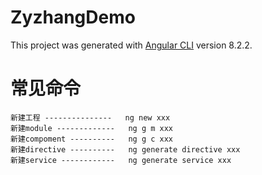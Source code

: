 # ZyzhangDemo

This project was generated with [Angular CLI](https://github.com/angular/angular-cli) version 8.2.2.

# 

# 常见命令
    新建工程 ---------------   ng new xxx
    新建module -------------   ng g m xxx
    新建compoment ----------   ng g c xxx
    新建directive ----------   ng generate directive xxx
    新建service ------------   ng generate service xxx